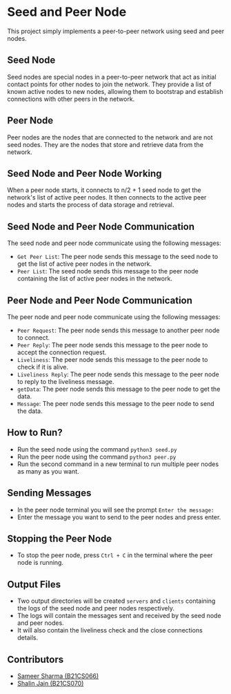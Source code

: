 # Seed and Peer Node
This project simply implements a peer-to-peer network using seed and peer nodes.

## Seed Node
Seed nodes are special nodes in a peer-to-peer network that act as initial contact points for other nodes to join the network. They provide a list of known active nodes to new nodes, allowing them to bootstrap and establish connections with other peers in the network.

## Peer Node
Peer nodes are the nodes that are connected to the network and are not seed nodes. They are the nodes that store and retrieve data from the network.

## Seed Node and Peer Node Working
When a peer node starts, it connects to n/2 + 1 seed node to get the network's list of active peer nodes. It then connects to the active peer nodes and starts the process of data storage and retrieval.

## Seed Node and Peer Node Communication
The seed node and peer node communicate using the following messages:
- `Get Peer List`: The peer node sends this message to the seed node to get the list of active peer nodes in the network.
- `Peer List`: The seed node sends this message to the peer node containing the list of active peer nodes in the network.

## Peer Node and Peer Node Communication
The peer node and peer node communicate using the following messages:
- `Peer Request`: The peer node sends this message to another peer node to connect.
- `Peer Reply`: The peer node sends this message to the peer node to accept the connection request.
- `Liveliness`: The peer node sends this message to the peer node to check if it is alive.
- `Liveliness Reply`: The peer node sends this message to the peer node to reply to the liveliness message.
- `getData`: The peer node sends this message to the peer node to get the data.
- `Message`: The peer node sends this message to the peer node to send the data.

## How to Run?
- Run the seed node using the command `python3 seed.py`
- Run the peer node using the command `python3 peer.py`
- Run the second command in a new terminal to run multiple peer nodes as many as you want.

## Sending Messages
- In the peer node terminal you will see the prompt `Enter the message:` 
- Enter the message you want to send to the peer nodes and press enter.

## Stopping the Peer Node
- To stop the peer node, press `Ctrl + C` in the terminal where the peer node is running.

## Output Files
- Two output directories will be created `servers` and `clients` containing the logs of the seed node and peer nodes respectively.
- The logs will contain the messages sent and received by the seed node and peer nodes.
- It will also contain the liveliness check and the close connections details.

## Contributors
- [Sameer Sharma (B21CS066)](https://github.com/SameerSharma-57)
- [Shalin Jain (B21CS070)](https://github.com/Shalin06)
